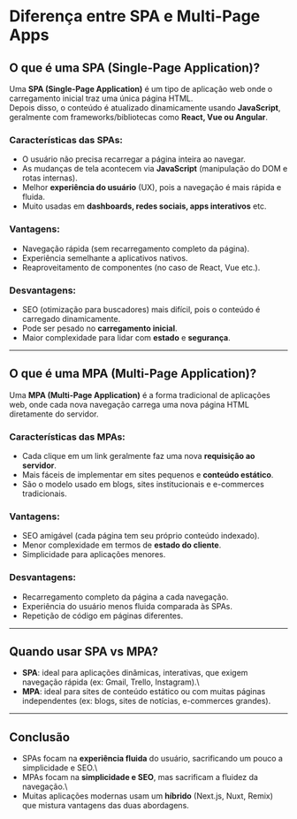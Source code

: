 # Diferença entre SPA e Multi-Page Apps

## O que é uma SPA (Single-Page Application)?

Uma **SPA (Single-Page Application)** é um tipo de aplicação web onde o
carregamento inicial traz uma única página HTML.\
Depois disso, o conteúdo é atualizado dinamicamente usando
**JavaScript**, geralmente com frameworks/bibliotecas como **React, Vue
ou Angular**.

### Características das SPAs:

-   O usuário não precisa recarregar a página inteira ao navegar.
-   As mudanças de tela acontecem via **JavaScript** (manipulação do DOM
    e rotas internas).
-   Melhor **experiência do usuário** (UX), pois a navegação é mais
    rápida e fluida.
-   Muito usadas em **dashboards, redes sociais, apps interativos** etc.

### Vantagens:

-   Navegação rápida (sem recarregamento completo da página).
-   Experiência semelhante a aplicativos nativos.
-   Reaproveitamento de componentes (no caso de React, Vue etc.).

### Desvantagens:

-   SEO (otimização para buscadores) mais difícil, pois o conteúdo é
    carregado dinamicamente.
-   Pode ser pesado no **carregamento inicial**.
-   Maior complexidade para lidar com **estado** e **segurança**.

------------------------------------------------------------------------

## O que é uma MPA (Multi-Page Application)?

Uma **MPA (Multi-Page Application)** é a forma tradicional de aplicações
web, onde cada nova navegação carrega uma nova página HTML diretamente
do servidor.

### Características das MPAs:

-   Cada clique em um link geralmente faz uma nova **requisição ao
    servidor**.
-   Mais fáceis de implementar em sites pequenos e **conteúdo
    estático**.
-   São o modelo usado em blogs, sites institucionais e e-commerces
    tradicionais.

### Vantagens:

-   SEO amigável (cada página tem seu próprio conteúdo indexado).
-   Menor complexidade em termos de **estado do cliente**.
-   Simplicidade para aplicações menores.

### Desvantagens:

-   Recarregamento completo da página a cada navegação.
-   Experiência do usuário menos fluida comparada às SPAs.
-   Repetição de código em páginas diferentes.

------------------------------------------------------------------------

## Quando usar SPA vs MPA?

-   **SPA**: ideal para aplicações dinâmicas, interativas, que exigem
    navegação rápida (ex: Gmail, Trello, Instagram).\
-   **MPA**: ideal para sites de conteúdo estático ou com muitas páginas
    independentes (ex: blogs, sites de notícias, e-commerces grandes).

------------------------------------------------------------------------

## Conclusão

-   SPAs focam na **experiência fluida** do usuário, sacrificando um
    pouco a simplicidade e SEO.\
-   MPAs focam na **simplicidade e SEO**, mas sacrificam a fluidez da
    navegação.\
-   Muitas aplicações modernas usam um **híbrido** (Next.js, Nuxt,
    Remix) que mistura vantagens das duas abordagens.
